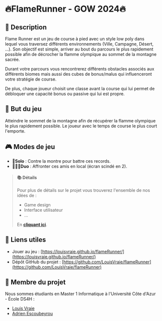 # 🔥FlameRunner - GOW 2024🔥

## 📖 Description

Flame Runner est un jeu de course à pied avec un style low poly dans lequel vous traversez différents environnements (Ville, Campagne, Désert, ...). 
Son objectif est simple, arriver au bout du parcours le plus rapidement possible afin de décrocher la flamme olympique au sommet de la montagne sacrée.

Durant votre parcours vous rencontrerez différents obstacles associés aux différents biomes mais aussi des cubes de bonus/malus qui influenceront votre stratégie de course.

De plus, chaque joueur choisit une classe avant la course qui lui permet de débloquer une capacité bonus ou passive qui lui est propre.

## 🎯 But du jeu

Atteindre le sommet de la montagne afin de récupérer la flamme olympique le plus rapidement possible.
Le joueur avec le temps de course le plus court l'emporte.

## 🎮 Modes de jeu

- **🧍Solo** : Contre la montre pour battre ces records.
- **🧑‍🤝‍🧑Duo** : Affronter ces amis en local (écran scindé en 2).

> #### 📚 Détails 
> Pour plus de détails sur le projet vous trouverez l'ensemble de nos idées de : 
> - Game design 
> - Interface utilisateur
> - ...
> 
> En **[cliquant ici](https://drive.google.com/drive/folders/1p7vsO7vuWu8rYQDJA0QNg3Xx2BEph3aF?usp=sharing)**.

## 🔗 Liens utiles
- Jouer au jeu : [https://louisvraie.github.io/flameRunner/](https://louisvraie.github.io/flameRunner/)
- Dépôt GitHub du projet : [https://github.com/LouisVraie/flameRunner](https://github.com/LouisVraie/flameRunner)

## 🏃 Membre du projet

Nous sommes étudiants en Master 1 Informatique à l'Université Côte d'Azur - École DS4H :
- [Louis Vraie](https://github.com/LouisVraie)
- [Adrien Escoubeyrou](https://github.com/AdrienEscbr)